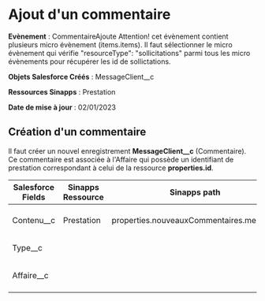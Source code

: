 #  Ajout d'un commentaire

**Evènement** : CommentaireAjoute
Attention! cet évènement contient plusieurs micro évènement (items.items). Il faut sélectionner le micro évènement qui vérifie "resourceType": "sollicitations" parmi tous les micro évènements pour récupérer les id de sollictations.

**Objets Salesforce Créés** : MessageClient__c

**Ressources Sinapps** : Prestation

**Date de mise à jour** : 02/01/2023

## Création d'un commentaire

Il faut créer un nouvel enregistrement **MessageClient__c** (Commentaire).
Ce commentaire est associée à l'Affaire qui possède un identifiant de prestation correspondant à celui de la ressource **properties.id**.

| Salesforce Fields | Sinapps Ressource | Sinapps path | Comments|
|-------------------|-------------------|--------------|---------|
| Contenu__c | Prestation | properties.nouveauxCommentaires.message | Concatenation des différents messages |
| Type__c |  | | 'Commentaire ajouté' |
| Affaire__c | |  | Identifiant de l'affaire concernée |

